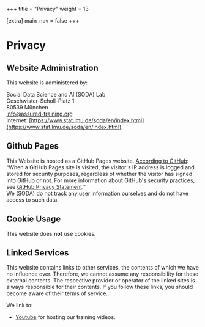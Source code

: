 +++
title = "Privacy"
weight = 13

[extra]
main_nav = false
+++

# Privacy

## Website Administration
This website is administered by:

Social Data Science and AI (SODA) Lab <br>
Geschwister-Scholl-Platz 1 <br>
80539 München <br>
info@assured-training.org <br>
Internet: [https://www.stat.lmu.de/soda/en/index.html](https://www.stat.lmu.de/soda/en/index.html)

## Github Pages
This Website is hosted as a GitHub Pages website. [According to GitHub](https://docs.github.com/en/pages/getting-started-with-github-pages/about-github-pages#data-collection): “When a GitHub Pages site is visited, the visitor's IP address is logged and stored for security purposes, regardless of whether the visitor has signed into GitHub or not. For more information about GitHub's security practices, see [GitHub Privacy Statement](https://docs.github.com/en/site-policy/privacy-policies/github-general-privacy-statement).” <br>
We (SODA) do not track any user information ourselves and do not have access to such data.

## Cookie Usage
This website does **not** use cookies.

## Linked Services
This website contains links to other services, the contents of which we have no influence over. Therefore, we cannot assume any responsibility for these external contents. The respective provider or operator of the linked sites is always responsible for their contents. If you follow these links, you should become aware of their terms of service. <br>

We link to:
- [Youtube](https://www.youtube.com/) for hosting our training videos.
